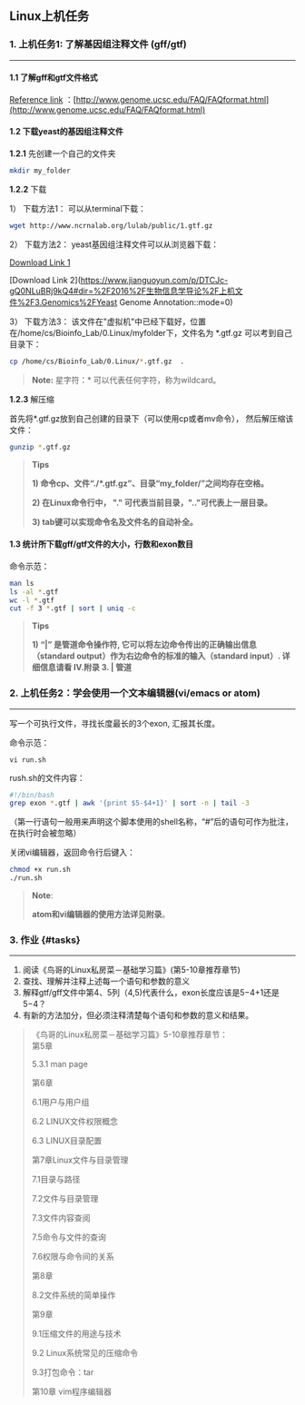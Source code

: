 ## Linux上机任务

### 1. 上机任务1: 了解基因组注释文件 (gff/gtf)

---

#### 1.1 了解gff和gtf文件格式

[Reference link](http://www.genome.ucsc.edu/FAQ/FAQformat.html) ：[http://www.genome.ucsc.edu/FAQ/FAQformat.html](http://www.genome.ucsc.edu/FAQ/FAQformat.html)

#### 1.2 下载yeast的基因组注释文件

**1.2.1** 先创建一个自己的文件夹

```bash
mkdir my_folder
```

**1.2.2** 下载

1） 下载方法1： 可以从terminal下载：

```bash
wget http://www.ncrnalab.org/lulab/public/1.gtf.gz
```

2） 下载方法2： yeast基因组注释文件可以从浏览器下载：

[Download Link 1](https://github.com/lulab/training_book/blob/master/.gitbook/files/Saccharomyces_cerevisiae.R64-1-1.77.gtf.gz)

[Download Link 2](https://www.jianguoyun.com/p/DTCJc-gQ0NLuBRj9kQ4#dir=%2F2016%2F生物信息学导论%2F上机文件%2F3.Genomics%2FYeast Genome Annotation::mode=0)

3） 下载方法3： 该文件在"虚拟机"中已经下载好，位置在/home/cs/Bioinfo\_Lab/0.Linux/myfolder下，文件名为 \*.gtf.gz 可以考到自己目录下：

```bash
cp /home/cs/Bioinfo_Lab/0.Linux/*.gtf.gz  .
```

> **Note:** 星字符：\* 可以代表任何字符，称为wildcard。

**1.2.3** 解压缩

首先将\*.gtf.gz放到自己创建的目录下（可以使用cp或者mv命令）， 然后解压缩该文件：

```bash
gunzip *.gtf.gz
```

> **Tips**
>
> **1) 命令cp、文件“./\*.gtf.gz”、目录“my\_folder/”之间均存在空格。**
>
> **2) 在Linux命令行中， "." 可代表当前目录，".."可代表上一层目录。**
>
> **3) tab键可以实现命令名及文件名的自动补全。**

#### 1.3 统计所下载gff/gtf文件的大小，行数和exon数目

命令示范：

```bash
man ls
ls -al *.gtf
wc -l *.gtf
cut -f 3 *.gtf | sort | uniq -c
```

> **Tips**
>
> **1) “\|” 是管道命令操作符, 它可以将左边命令传出的正确输出信息（standard output）作为右边命令的标准的输入（standard input）. 详细信息请看 IV.附录 3. \| 管道**

### 2. 上机任务2：学会使用一个文本编辑器(vi/emacs or atom)

---

写一个可执行文件，寻找长度最长的3个exon, 汇报其长度。

命令示范：

`vi run.sh`

rush.sh的文件内容：

```bash
#!/bin/bash   
grep exon *.gtf | awk '{print $5-$4+1}' | sort -n | tail -3
```

（第一行语句一般用来声明这个脚本使用的shell名称，“\#”后的语句可作为批注，在执行时会被忽略）

关闭vi编辑器，返回命令行后键入：

```bash
chmod +x run.sh
./run.sh
```

> **Note**:
>
> **atom和vi编辑器的使用方法详见附录**。

### 3. 作业 {#tasks}

---

1. 阅读《鸟哥的Linux私房菜－基础学习篇》(第5-10章推荐章节)
2. 查找、理解并注释上述每一个语句和参数的意义
3. 解释gtf/gff文件中第4、5列（$4,$5)代表什么，exon长度应该是$5-$4+1还是$5-$4？
4. 有新的方法加分，但必须注释清楚每个语句和参数的意义和结果。


> 《鸟哥的Linux私房菜－基础学习篇》5-10章推荐章节：  
   > 第5章
   >
   > 5.3.1 man page
   >
   > 第6章
   >
   > 6.1用户与用户组
   >
   > 6.2 LINUX文件权限概念
   >
   > 6.3 LINUX目录配置
   >
   > 第7章Linux文件与目录管理
   >
   > 7.1目录与路径
   >
   > 7.2文件与目录管理
   >
   > 7.3文件内容查阅
   >
   > 7.5命令与文件的查询
   >
   > 7.6权限与命令间的关系
   >
   > 第8章
   >
   > 8.2文件系统的简单操作
   >
   > 第9章
   >
   > 9.1压缩文件的用途与技术
   >
   > 9.2 Linux系统常见的压缩命令
   >
   > 9.3打包命令：tar
   > 
   > 第10章 vim程序编辑器




   
   




